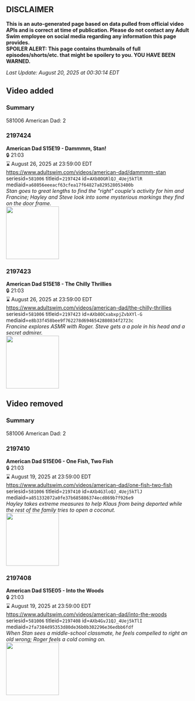 ## DISCLAIMER
**This is an auto-generated page based on data pulled from official video APIs and is correct at time of publication. Please do not contact any Adult Swim employee on social media regarding any information this page provides.**  
**SPOILER ALERT: This page contains thumbnails of full episodes/shorts/etc. that might be spoilery to you. YOU HAVE BEEN WARNED.**  

_Last Update: August 20, 2025 at 00:30:14 EDT_
## Video added
### Summary
581006 American Dad: 2  
### 2197424
**American Dad S15E19 - Dammmm, Stan!**  
 🔒 21:03  
⌛ August 26, 2025 at 23:59:00 EDT  
https://www.adultswim.com/videos/american-dad/dammmm-stan  
seriesid=`581006` titleid=`2197424` id=`AXb8OGRlQJ_4Uej5kTlR` mediaid=`a68056eeeacf63cfea17f64827a829528053400b`  
_Stan goes to great lengths to find the "right" couple's activity for him and Francine; Hayley and Steve look into some mysterious markings they find on the door frame._  
<a href="https://media.cdn.adultswim.com/uploads/20210113/thumbnails/2_21113948401-americandad_1420_air_cid-C5T6D-DamnStan.jpg"><img src="https://media.cdn.adultswim.com/uploads/20210113/thumbnails/2_21113948401-americandad_1420_air_cid-C5T6D-DamnStan.jpg" height="144px" /></a>
### 2197423
**American Dad S15E18 - The Chilly Thrillies**  
 🔒 21:03  
⌛ August 26, 2025 at 23:59:00 EDT  
https://www.adultswim.com/videos/american-dad/the-chilly-thrillies  
seriesid=`581006` titleid=`2197423` id=`AXb8OCxabxpjZvbXYl-G` mediaid=`e8b33f458bee9f762278d6946542880834f2723c`  
_Francine explores ASMR with Roger. Steve gets a a pole in his head and a secret admirer._  
<a href="https://media.cdn.adultswim.com/uploads/20210113/thumbnails/2_21113948261-americandad_1419_air_cid-C5T45-ChillyThrillies.jpg"><img src="https://media.cdn.adultswim.com/uploads/20210113/thumbnails/2_21113948261-americandad_1419_air_cid-C5T45-ChillyThrillies.jpg" height="144px" /></a>
## Video removed
### Summary
581006 American Dad: 2  
### 2197410
**American Dad S15E06 - One Fish, Two Fish**  
 🔒 21:03  
⌛ August 19, 2025 at 23:59:00 EDT  
https://www.adultswim.com/videos/american-dad/one-fish-two-fish  
seriesid=`581006` titleid=`2197410` id=`AXb4G3loQJ_4Uej5kTlJ` mediaid=`a851332072a0fe37b685886374ecd869b7f926e9`  
_Hayley takes extreme measures to help Klaus from being deported while the rest of the family tries to open a coconut._  
<a href="https://media.cdn.adultswim.com/uploads/20210112/thumbnails/2_211121438357-americandad_1406_air_cid-C5RMX-OneFishTwoFish.jpg"><img src="https://media.cdn.adultswim.com/uploads/20210112/thumbnails/2_211121438357-americandad_1406_air_cid-C5RMX-OneFishTwoFish.jpg" height="144px" /></a>
### 2197408
**American Dad S15E05 - Into the Woods**  
 🔒 21:03  
⌛ August 19, 2025 at 23:59:00 EDT  
https://www.adultswim.com/videos/american-dad/into-the-woods  
seriesid=`581006` titleid=`2197408` id=`AXb4GvJ1QJ_4Uej5kTlI` mediaid=`2fa7384d95353d80de36b0b302296e36edbb6fdf`  
_When Stan sees a middle-school classmate, he feels compelled to right an old wrong; Roger feels a cold coming on._  
<a href="https://media.cdn.adultswim.com/uploads/20210112/thumbnails/2_21112143813-americandad_1404_air_cid-C5RFW-IntoTheWoods.jpg"><img src="https://media.cdn.adultswim.com/uploads/20210112/thumbnails/2_21112143813-americandad_1404_air_cid-C5RFW-IntoTheWoods.jpg" height="144px" /></a>
